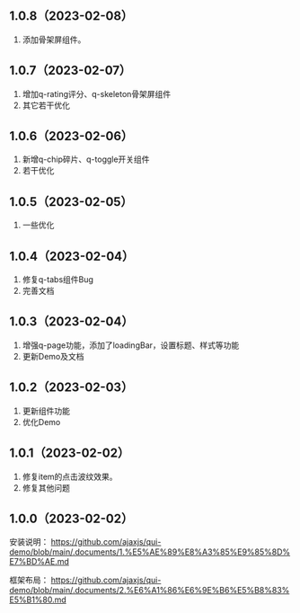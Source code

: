 ## 1.0.8（2023-02-08）
1. 添加骨架屏组件。
## 1.0.7（2023-02-07）
1. 增加q-rating评分、q-skeleton骨架屏组件
2. 其它若干优化
## 1.0.6（2023-02-06）
1. 新增q-chip碎片、q-toggle开关组件
2. 若干优化
## 1.0.5（2023-02-05）
1. 一些优化
## 1.0.4（2023-02-04）
1. 修复q-tabs组件Bug
2. 完善文档
## 1.0.3（2023-02-04）
1. 增强q-page功能，添加了loadingBar，设置标题、样式等功能
2. 更新Demo及文档
## 1.0.2（2023-02-03）
1. 更新组件功能
2. 优化Demo
## 1.0.1（2023-02-02）
1. 修复item的点击波纹效果。
2. 修复其他问题
## 1.0.0（2023-02-02）
安装说明：
https://github.com/ajaxjs/qui-demo/blob/main/.documents/1.%E5%AE%89%E8%A3%85%E9%85%8D%E7%BD%AE.md

框架布局：
https://github.com/ajaxjs/qui-demo/blob/main/.documents/2.%E6%A1%86%E6%9E%B6%E5%B8%83%E5%B1%80.md

